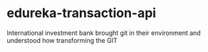 # edureka-transaction-api
International investment bank brought git in their environment and understood how transforming the GIT
